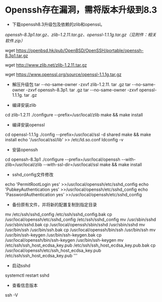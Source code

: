 # Openssh存在漏洞，需将版本升级到8.3
* 下载openssh8.3升级包及依赖的zlib和openssl。

*openssh-8.3p1.tar.gz、zlib-1.2.11.tar.gz、openssl-1.1.1g.tar.gz（见附件：相关软件.zip）*

wget https://openbsd.hk/pub/OpenBSD/OpenSSH/portable/openssh-8.3p1.tar.gz

wget http://www.zlib.net/zlib-1.2.11.tar.gz

wget https://www.openssl.org/source/openssl-1.1.1g.tar.gz

* 解压升级包
tar  --no-same-owner -zxvf zlib-1.2.11. tar .gz
tar  --no-same-owner -zxvf openssh-8.3p1. tar .gz
tar  --no-same-owner -zxvf openssl-1.1.1g. tar .gz



* 编译安装zlib

cd zlib-1.2.11
./configure --prefix=/usr/local/zlib
make && make install


* 编译安装openssl

cd openssl-1.1.1g
./config --prefix=/usr/local/ssl -d shared
make && make install
echo '/usr/local/ssl/lib' >> /etc/ld.so.conf
ldconfig -v


* 安装openssh

cd openssh-8.3p1
./configure --prefix=/usr/local/openssh --with-zlib=/usr/local/zlib --with-ssl-dir=/usr/local/ssl
make && make install


* sshd_config文件修改

echo 'PermitRootLogin yes' >>/usr/local/openssh/etc/sshd_config
echo 'PubkeyAuthentication yes' >>/usr/local/openssh/etc/sshd_config
echo 'PasswordAuthentication yes' >>/usr/local/openssh/etc/sshd_config


* 备份原有文件，并将新的配置复制到指定目录

mv /etc/ssh/sshd_config /etc/ssh/sshd_config.bak
cp /usr/local/openssh/etc/sshd_config /etc/ssh/sshd_config
mv /usr/sbin/sshd /usr/sbin/sshd.bak
cp /usr/local/openssh/sbin/sshd /usr/sbin/sshd
mv /usr/bin/ssh /usr/bin/ssh.bak
cp /usr/local/openssh/bin/ssh /usr/bin/ssh
mv /usr/bin/ssh-keygen /usr/bin/ssh-keygen.bak
cp /usr/local/openssh/bin/ssh-keygen /usr/bin/ssh-keygen
mv /etc/ssh/ssh_host_ecdsa_key.pub /etc/ssh/ssh_host_ecdsa_key.pub.bak
cp /usr/local/openssh/etc/ssh_host_ecdsa_key.pub /etc/ssh/ssh_host_ecdsa_key.pub
'''
* 启动sshd

systemctl restart sshd

* 查看信息版本

ssh -V

